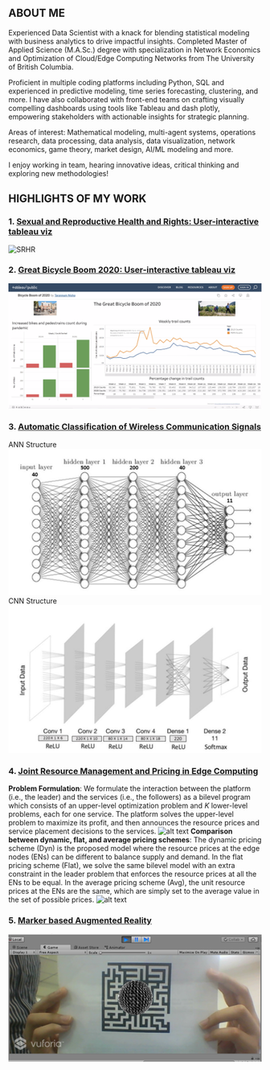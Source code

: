 ## ABOUT ME
Experienced Data Scientist with a knack for blending statistical modeling with business analytics to drive impactful insights. Completed Master of Applied Science (M.A.Sc.) degree with specialization in Network Economics and Optimization of Cloud/Edge Computing Networks from The University of British Columbia.

Proficient in multiple coding platforms including Python, SQL and experienced in predictive modeling, time series forecasting, clustering, and more. I have also collaborated with front-end teams on crafting visually compelling dashboards using tools like Tableau and dash plotly, empowering stakeholders with actionable insights for strategic planning.

Areas of interest: 
Mathematical modeling, multi-agent systems, operations research, data processing, data analysis, data visualization, network economics, game theory, market design, AI/ML modeling and more.

I enjoy working in team, hearing innovative ideas, critical thinking and exploring new methodologies!

## HIGHLIGHTS OF MY WORK

### 1. [Sexual and Reproductive Health and Rights: User-interactive tableau viz](https://public.tableau.com/app/profile/tarannum.nisha/viz/SexualandReproductiveHealthRights_16439591426950/SRHR)
![SRHR](https://user-images.githubusercontent.com/62314226/152722405-cd3ace7f-c6d0-47fb-854f-d0c986dea212.JPG)

### 2. [Great Bicycle Boom 2020: User-interactive tableau viz](https://public.tableau.com/app/profile/tarannum.nisha/viz/BicycleBoomof2020_16437016619430/2020BicycleBoom)
![alt text](https://github.com/tnisha67/tnisha67/blob/main/GBB2020.png)


### 3. [Automatic Classification of Wireless Communication Signals](https://github.com/tnisha67/Automatic-modulation-classification)
ANN Structure
![alt text](https://github.com/tnisha67/Automatic-modulation-classification/blob/main/ANN%20Architecture.JPG)
CNN Structure
![alt text](https://github.com/tnisha67/Automatic-modulation-classification/blob/main/CNN%20Architecture.JPG)


### 4. [Joint Resource Management and Pricing in Edge Computing](https://github.com/tnisha67/Masters-Thesis)
**Problem Formulation**:  We formulate the interaction between the platform (i.e., the leader) and the services (i.e., the followers) as a bilevel program which consists of an  upper-level optimization problem and *K* lower-level  problems, each for one service. The platform solves the upper-level problem to maximize its profit, and then announces the resource prices and service placement decisions to the services.
![alt text](https://github.com/tnisha67/Masters-Thesis/blob/main/Problem%20formulation.JPG)
**Comparison between dynamic, flat, and average pricing schemes**: The dynamic pricing scheme (Dyn) is the proposed model where the resource prices at the edge nodes (ENs) can be different to balance supply and demand. In the flat pricing scheme (Flat), we solve the same bilevel model with an extra constraint in the leader problem that enforces the resource prices at all the ENs to be equal. In the average pricing scheme (Avg), the unit resource prices at the ENs are the same, which are simply set to the average value in  the set of possible prices.
![alt text](https://github.com/tnisha67/Masters-Thesis/blob/main/Dyn%20vs%20other%20pricing.JPG)


### 5. [Marker based Augmented Reality](https://github.com/tnisha67/Comprehensive-study-Augmented-Reality)
![alt text](https://github.com/tnisha67/Comprehensive-study-Augmented-Reality/blob/main/Sphere_augmented_on_marker.png)


